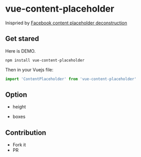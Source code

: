 # vue-content-placeholder

Inispried by [Facebook content placeholder deconstruction](http://cloudcannon.com/deconstructions/2014/11/15/facebook-content-placeholder-deconstruction.html)

## Get stared

Here is DEMO.

```
npm install vue-content-placeholder
```

Then in your Vuejs file:

```JavaScript
import 'ContentPlaceholder' from 'vue-content-placeholder'
```

## Option

- height

- boxes

## Contribution

- Fork it
- PR